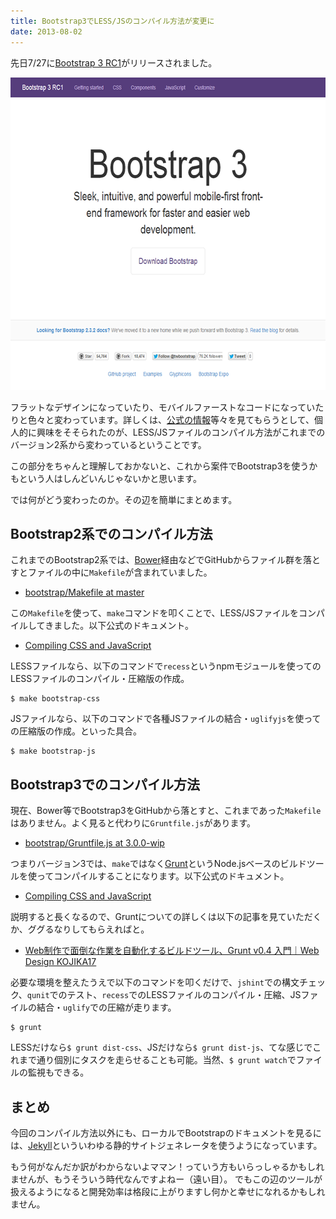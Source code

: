```yaml
---
title: Bootstrap3でLESS/JSのコンパイル方法が変更に
date: 2013-08-02
---
```

<p>先日7/27に<a href="http://getbootstrap.com/">Bootstrap 3 RC1</a>がリリースされました。</p>

<p><a href="http://getbootstrap.com/"><img src="/img/2013/08/bs3.png" alt="Bootstrap3" width="640" height="500"></a></p>

<p>フラットなデザインになっていたり、モバイルファーストなコードになっていたりと色々と変わっています。詳しくは、<a href="https://github.com/twbs/bootstrap/pull/6342">公式の情報</a>等々を見てもらうとして、個人的に興味をそそられたのが、LESS/JSファイルのコンパイル方法がこれまでのバージョン2系から変わっているということです。</p>

<p>この部分をちゃんと理解しておかないと、これから案件でBootstrap3を使うかもという人はしんどいんじゃないかと思います。</p>

<p>では何がどう変わったのか。その辺を簡単にまとめます。</p>

<h2>Bootstrap2系でのコンパイル方法</h2>

<p>これまでのBootstrap2系では、<a href="http://bower.io/">Bower</a>経由などでGitHubからファイル群を落とすとファイルの中に<code>Makefile</code>が含まれていました。</p>

<ul>
<li><a href="https://raw.github.com/twbs/bootstrap/master/Makefile">bootstrap/Makefile at master</a></li>
</ul>

<p>この<code>Makefile</code>を使って、<code>make</code>コマンドを叩くことで、LESS/JSファイルをコンパイルしてきました。以下公式のドキュメント。</p>

<ul>
<li><a href="https://github.com/twbs/bootstrap/tree/master#compiling-css-and-javascript">Compiling CSS and JavaScript</a></li>
</ul>

<p>LESSファイルなら、以下のコマンドで<code>recess</code>というnpmモジュールを使ってのLESSファイルのコンパイル・圧縮版の作成。</p>

<pre>
<code>$ make bootstrap-css</code>
</pre>

<p>JSファイルなら、以下のコマンドで各種JSファイルの結合・<code>uglifyjs</code>を使っての圧縮版の作成。といった具合。</p>

<pre>
<code>$ make bootstrap-js</code>
</pre>

<h2>Bootstrap3でのコンパイル方法</h2>

<p>現在、Bower等でBootstrap3をGitHubから落とすと、これまであった<code>Makefile</code>はありません。よく見ると代わりに<code>Gruntfile.js</code>があります。</p>

<ul>
<li><a href="https://raw.github.com/twbs/bootstrap/3.0.0-wip/Gruntfile.js">bootstrap/Gruntfile.js at 3.0.0-wip</a></li>
</ul>

<p>つまりバージョン3では、<code>make</code>ではなく<a href="http://gruntjs.com/">Grunt</a>というNode.jsベースのビルドツールを使ってコンパイルすることになります。以下公式のドキュメント。</p>

<ul>
<li><a href="https://github.com/twbs/bootstrap#compiling-css-and-javascript">Compiling CSS and JavaScript</a></li>
</ul>

<p>説明すると長くなるので、Gruntについての詳しくは以下の記事を見ていただくか、ググるなりしてもらえればと。</p>

<ul>
<li><a href="http://kojika17.com/2013/03/grunt.js-memo.html">Web制作で面倒な作業を自動化するビルドツール、Grunt v0.4 入門｜Web Design KOJIKA17</a></li>
</ul>

<p>必要な環境を整えたうえで以下のコマンドを叩くだけで、<code>jshint</code>での構文チェック、<code>qunit</code>でのテスト、<code>recess</code>でのLESSファイルのコンパイル・圧縮、JSファイルの結合・<code>uglify</code>での圧縮が走ります。</p>

<pre>
<code>$ grunt</code>
</pre>

<p>LESSだけなら<code>$ grunt dist-css</code>、JSだけなら<code>$ grunt dist-js</code>、てな感じでこれまで通り個別にタスクを走らせることも可能。当然、<code>$ grunt watch</code>でファイルの監視もできる。</p>

<h2>まとめ</h2>

<p>今回のコンパイル方法以外にも、ローカルでBootstrapのドキュメントを見るには、<a href="http://jekyllrb.com/">Jekyll</a>といういわゆる静的サイトジェネレータを使うようになっています。</p>

<p>もう何がなんだか訳がわからないよママン！っていう方もいらっしゃるかもしれませんが、もうそういう時代なんですよねー（遠い目）。
でもこの辺のツールが扱えるようになると開発効率は格段に上がりますし何かと幸せになれるかもしれません。</p>
